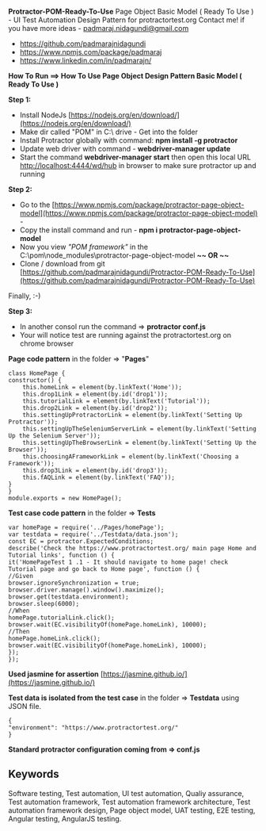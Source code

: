 
**Protractor-POM-Ready-To-Use** 
Page Object Basic Model ( Ready To Use ) - UI Test Automation Design Pattern for protractortest.org 
Contact me! if you have more ideas -  [padmaraj.nidagundi@gmail.com](mailto:padmaraj.nidagundi@gmail.com)  

 - https://github.com/padmarajnidagundi
 - https://www.npmjs.com/package/padmaraj
 - https://www.linkedin.com/in/padmarajn/

**How To Run ==> How To Use Page Object Design Pattern Basic Model ( Ready To Use )**

**Step 1:** 

 - Install NodeJs 
   [https://nodejs.org/en/download/](https://nodejs.org/en/download/)  
 - Make dir called "POM" in C:\ drive - Get into the folder 
 - Install Protractor globally with command: **npm install -g protractor**  
 - Update web driver with command -  **webdriver-manager update**  
 - Start the command **webdriver-manager start**  then open this local URL  [http://localhost:4444/wd/hub](http://localhost:4444/wd/hub)  in
   browser to make sure protractor up and running

**Step 2:** 
 - Go to the  [https://www.npmjs.com/package/protractor-page-object-model](https://www.npmjs.com/package/protractor-page-object-model)   - 
 - Copy the install command and run - **npm i protractor-page-object-model** 
 - Now you view *"POM framework"* in the C:\pom\node_modules\protractor-page-object-model
  **~~ OR ~~**
 - Clone / download from git  [https://github.com/padmarajnidagundi/Protractor-POM-Ready-To-Use](https://github.com/padmarajnidagundi/Protractor-POM-Ready-To-Use)

Finally, :-)

**Step 3:**
- In another consol run the command => **protractor conf.js** 
- Your will notice test are running against the protractortest.org on chrome browser

**Page code pattern** in the folder => "**Pages**"

    class HomePage {
    constructor() {
        this.homeLink = element(by.linkText('Home'));
        this.drop1Link = element(by.id('drop1'));
        this.tutorialLink = element(by.linkText('Tutorial'));
        this.drop2Link = element(by.id('drop2'));
        this.settingUpProtractorLink = element(by.linkText('Setting Up Protractor'));
        this.settingUpTheSeleniumServerLink = element(by.linkText('Setting Up the Selenium Server'));
        this.settingUpTheBrowserLink = element(by.linkText('Setting Up the Browser'));
        this.choosingAFrameworkLink = element(by.linkText('Choosing a Framework'));
        this.drop3Link = element(by.id('drop3'));
        this.fAQLink = element(by.linkText('FAQ'));
    }
    }
    module.exports = new HomePage();

**Test case code pattern** in the folder =>  **Tests**

    var homePage = require('../Pages/homePage');
    var testdata = require('../Testdata/data.json');
    const EC = protractor.ExpectedConditions;
    describe('Check the https://www.protractortest.org/ main page Home and Tutorial links', function () {
    it('HomePageTest 1 .1 - It should navigate to home page! check Tutorial page and go back to Home page', function () {
    //Given
    browser.ignoreSynchronization = true;
    browser.driver.manage().window().maximize();
    browser.get(testdata.environment);
    browser.sleep(6000);
    //When
    homePage.tutorialLink.click();
    browser.wait(EC.visibilityOf(homePage.homeLink), 10000);
    //Then
    homePage.homeLink.click();
    browser.wait(EC.visibilityOf(homePage.homeLink), 10000);   
    }); 
    });

 **Used jasmine for assertion**
 [https://jasmine.github.io/](https://jasmine.github.io/)
 
 **Test data is isolated from the test case** in the folder  => **Testdata** using JSON file.
  
    { 
    "environment": "https://www.protractortest.org/"
    }

**Standard protractor configuration coming from **=>**     conf.js**
 
## Keywords
Software testing, Test automation, UI test automation, Qualiy assurance, Test automation framework, Test automation framework architecture, Test automation framework design, Page object model, UAT testing, E2E testing, Angular testing, AngularJS testing.